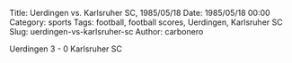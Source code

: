 Title: Uerdingen vs. Karlsruher SC, 1985/05/18
Date: 1985/05/18 00:00
Category: sports
Tags: football, football scores, Uerdingen, Karlsruher SC
Slug: uerdingen-vs-karlsruher-sc
Author: carbonero


Uerdingen 3 - 0 Karlsruher SC
